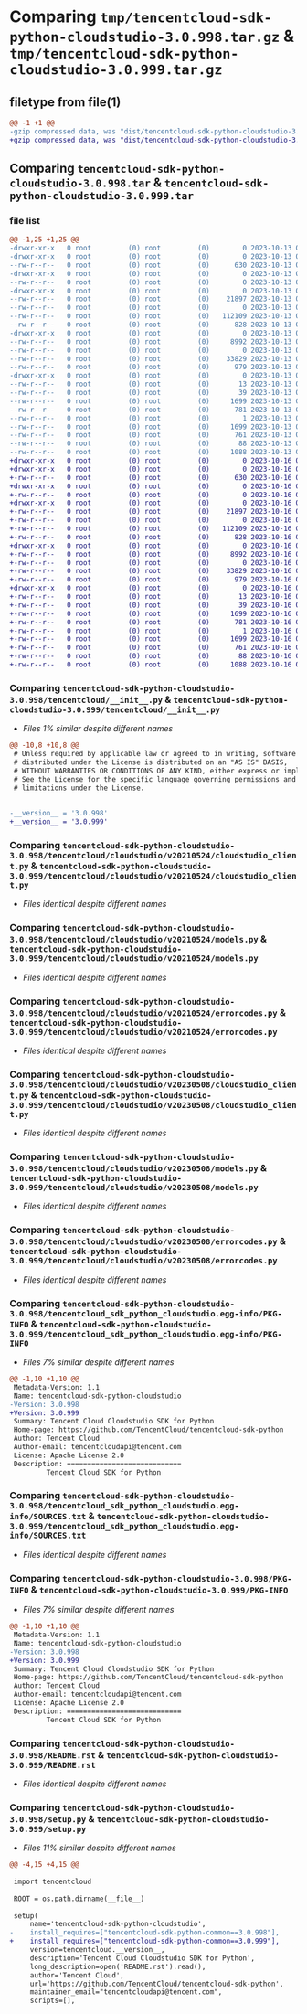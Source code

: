 # Comparing `tmp/tencentcloud-sdk-python-cloudstudio-3.0.998.tar.gz` & `tmp/tencentcloud-sdk-python-cloudstudio-3.0.999.tar.gz`

## filetype from file(1)

```diff
@@ -1 +1 @@
-gzip compressed data, was "dist/tencentcloud-sdk-python-cloudstudio-3.0.998.tar", last modified: Fri Oct 13 00:24:30 2023, max compression
+gzip compressed data, was "dist/tencentcloud-sdk-python-cloudstudio-3.0.999.tar", last modified: Mon Oct 16 00:23:42 2023, max compression
```

## Comparing `tencentcloud-sdk-python-cloudstudio-3.0.998.tar` & `tencentcloud-sdk-python-cloudstudio-3.0.999.tar`

### file list

```diff
@@ -1,25 +1,25 @@
-drwxr-xr-x   0 root         (0) root         (0)        0 2023-10-13 00:24:30.000000 tencentcloud-sdk-python-cloudstudio-3.0.998/
-drwxr-xr-x   0 root         (0) root         (0)        0 2023-10-13 00:24:30.000000 tencentcloud-sdk-python-cloudstudio-3.0.998/tencentcloud/
--rw-r--r--   0 root         (0) root         (0)      630 2023-10-13 00:24:30.000000 tencentcloud-sdk-python-cloudstudio-3.0.998/tencentcloud/__init__.py
-drwxr-xr-x   0 root         (0) root         (0)        0 2023-10-13 00:24:30.000000 tencentcloud-sdk-python-cloudstudio-3.0.998/tencentcloud/cloudstudio/
--rw-r--r--   0 root         (0) root         (0)        0 2023-10-13 00:24:30.000000 tencentcloud-sdk-python-cloudstudio-3.0.998/tencentcloud/cloudstudio/__init__.py
-drwxr-xr-x   0 root         (0) root         (0)        0 2023-10-13 00:24:30.000000 tencentcloud-sdk-python-cloudstudio-3.0.998/tencentcloud/cloudstudio/v20210524/
--rw-r--r--   0 root         (0) root         (0)    21897 2023-10-13 00:24:30.000000 tencentcloud-sdk-python-cloudstudio-3.0.998/tencentcloud/cloudstudio/v20210524/cloudstudio_client.py
--rw-r--r--   0 root         (0) root         (0)        0 2023-10-13 00:24:30.000000 tencentcloud-sdk-python-cloudstudio-3.0.998/tencentcloud/cloudstudio/v20210524/__init__.py
--rw-r--r--   0 root         (0) root         (0)   112109 2023-10-13 00:24:30.000000 tencentcloud-sdk-python-cloudstudio-3.0.998/tencentcloud/cloudstudio/v20210524/models.py
--rw-r--r--   0 root         (0) root         (0)      828 2023-10-13 00:24:30.000000 tencentcloud-sdk-python-cloudstudio-3.0.998/tencentcloud/cloudstudio/v20210524/errorcodes.py
-drwxr-xr-x   0 root         (0) root         (0)        0 2023-10-13 00:24:30.000000 tencentcloud-sdk-python-cloudstudio-3.0.998/tencentcloud/cloudstudio/v20230508/
--rw-r--r--   0 root         (0) root         (0)     8992 2023-10-13 00:24:30.000000 tencentcloud-sdk-python-cloudstudio-3.0.998/tencentcloud/cloudstudio/v20230508/cloudstudio_client.py
--rw-r--r--   0 root         (0) root         (0)        0 2023-10-13 00:24:30.000000 tencentcloud-sdk-python-cloudstudio-3.0.998/tencentcloud/cloudstudio/v20230508/__init__.py
--rw-r--r--   0 root         (0) root         (0)    33829 2023-10-13 00:24:30.000000 tencentcloud-sdk-python-cloudstudio-3.0.998/tencentcloud/cloudstudio/v20230508/models.py
--rw-r--r--   0 root         (0) root         (0)      979 2023-10-13 00:24:30.000000 tencentcloud-sdk-python-cloudstudio-3.0.998/tencentcloud/cloudstudio/v20230508/errorcodes.py
-drwxr-xr-x   0 root         (0) root         (0)        0 2023-10-13 00:24:30.000000 tencentcloud-sdk-python-cloudstudio-3.0.998/tencentcloud_sdk_python_cloudstudio.egg-info/
--rw-r--r--   0 root         (0) root         (0)       13 2023-10-13 00:24:30.000000 tencentcloud-sdk-python-cloudstudio-3.0.998/tencentcloud_sdk_python_cloudstudio.egg-info/top_level.txt
--rw-r--r--   0 root         (0) root         (0)       39 2023-10-13 00:24:30.000000 tencentcloud-sdk-python-cloudstudio-3.0.998/tencentcloud_sdk_python_cloudstudio.egg-info/requires.txt
--rw-r--r--   0 root         (0) root         (0)     1699 2023-10-13 00:24:30.000000 tencentcloud-sdk-python-cloudstudio-3.0.998/tencentcloud_sdk_python_cloudstudio.egg-info/PKG-INFO
--rw-r--r--   0 root         (0) root         (0)      781 2023-10-13 00:24:30.000000 tencentcloud-sdk-python-cloudstudio-3.0.998/tencentcloud_sdk_python_cloudstudio.egg-info/SOURCES.txt
--rw-r--r--   0 root         (0) root         (0)        1 2023-10-13 00:24:30.000000 tencentcloud-sdk-python-cloudstudio-3.0.998/tencentcloud_sdk_python_cloudstudio.egg-info/dependency_links.txt
--rw-r--r--   0 root         (0) root         (0)     1699 2023-10-13 00:24:30.000000 tencentcloud-sdk-python-cloudstudio-3.0.998/PKG-INFO
--rw-r--r--   0 root         (0) root         (0)      761 2023-10-13 00:24:30.000000 tencentcloud-sdk-python-cloudstudio-3.0.998/README.rst
--rw-r--r--   0 root         (0) root         (0)       88 2023-10-13 00:24:30.000000 tencentcloud-sdk-python-cloudstudio-3.0.998/setup.cfg
--rw-r--r--   0 root         (0) root         (0)     1088 2023-10-13 00:24:30.000000 tencentcloud-sdk-python-cloudstudio-3.0.998/setup.py
+drwxr-xr-x   0 root         (0) root         (0)        0 2023-10-16 00:23:42.000000 tencentcloud-sdk-python-cloudstudio-3.0.999/
+drwxr-xr-x   0 root         (0) root         (0)        0 2023-10-16 00:23:42.000000 tencentcloud-sdk-python-cloudstudio-3.0.999/tencentcloud/
+-rw-r--r--   0 root         (0) root         (0)      630 2023-10-16 00:23:42.000000 tencentcloud-sdk-python-cloudstudio-3.0.999/tencentcloud/__init__.py
+drwxr-xr-x   0 root         (0) root         (0)        0 2023-10-16 00:23:42.000000 tencentcloud-sdk-python-cloudstudio-3.0.999/tencentcloud/cloudstudio/
+-rw-r--r--   0 root         (0) root         (0)        0 2023-10-16 00:23:42.000000 tencentcloud-sdk-python-cloudstudio-3.0.999/tencentcloud/cloudstudio/__init__.py
+drwxr-xr-x   0 root         (0) root         (0)        0 2023-10-16 00:23:42.000000 tencentcloud-sdk-python-cloudstudio-3.0.999/tencentcloud/cloudstudio/v20210524/
+-rw-r--r--   0 root         (0) root         (0)    21897 2023-10-16 00:23:42.000000 tencentcloud-sdk-python-cloudstudio-3.0.999/tencentcloud/cloudstudio/v20210524/cloudstudio_client.py
+-rw-r--r--   0 root         (0) root         (0)        0 2023-10-16 00:23:42.000000 tencentcloud-sdk-python-cloudstudio-3.0.999/tencentcloud/cloudstudio/v20210524/__init__.py
+-rw-r--r--   0 root         (0) root         (0)   112109 2023-10-16 00:23:42.000000 tencentcloud-sdk-python-cloudstudio-3.0.999/tencentcloud/cloudstudio/v20210524/models.py
+-rw-r--r--   0 root         (0) root         (0)      828 2023-10-16 00:23:42.000000 tencentcloud-sdk-python-cloudstudio-3.0.999/tencentcloud/cloudstudio/v20210524/errorcodes.py
+drwxr-xr-x   0 root         (0) root         (0)        0 2023-10-16 00:23:42.000000 tencentcloud-sdk-python-cloudstudio-3.0.999/tencentcloud/cloudstudio/v20230508/
+-rw-r--r--   0 root         (0) root         (0)     8992 2023-10-16 00:23:42.000000 tencentcloud-sdk-python-cloudstudio-3.0.999/tencentcloud/cloudstudio/v20230508/cloudstudio_client.py
+-rw-r--r--   0 root         (0) root         (0)        0 2023-10-16 00:23:42.000000 tencentcloud-sdk-python-cloudstudio-3.0.999/tencentcloud/cloudstudio/v20230508/__init__.py
+-rw-r--r--   0 root         (0) root         (0)    33829 2023-10-16 00:23:42.000000 tencentcloud-sdk-python-cloudstudio-3.0.999/tencentcloud/cloudstudio/v20230508/models.py
+-rw-r--r--   0 root         (0) root         (0)      979 2023-10-16 00:23:42.000000 tencentcloud-sdk-python-cloudstudio-3.0.999/tencentcloud/cloudstudio/v20230508/errorcodes.py
+drwxr-xr-x   0 root         (0) root         (0)        0 2023-10-16 00:23:42.000000 tencentcloud-sdk-python-cloudstudio-3.0.999/tencentcloud_sdk_python_cloudstudio.egg-info/
+-rw-r--r--   0 root         (0) root         (0)       13 2023-10-16 00:23:42.000000 tencentcloud-sdk-python-cloudstudio-3.0.999/tencentcloud_sdk_python_cloudstudio.egg-info/top_level.txt
+-rw-r--r--   0 root         (0) root         (0)       39 2023-10-16 00:23:42.000000 tencentcloud-sdk-python-cloudstudio-3.0.999/tencentcloud_sdk_python_cloudstudio.egg-info/requires.txt
+-rw-r--r--   0 root         (0) root         (0)     1699 2023-10-16 00:23:42.000000 tencentcloud-sdk-python-cloudstudio-3.0.999/tencentcloud_sdk_python_cloudstudio.egg-info/PKG-INFO
+-rw-r--r--   0 root         (0) root         (0)      781 2023-10-16 00:23:42.000000 tencentcloud-sdk-python-cloudstudio-3.0.999/tencentcloud_sdk_python_cloudstudio.egg-info/SOURCES.txt
+-rw-r--r--   0 root         (0) root         (0)        1 2023-10-16 00:23:42.000000 tencentcloud-sdk-python-cloudstudio-3.0.999/tencentcloud_sdk_python_cloudstudio.egg-info/dependency_links.txt
+-rw-r--r--   0 root         (0) root         (0)     1699 2023-10-16 00:23:42.000000 tencentcloud-sdk-python-cloudstudio-3.0.999/PKG-INFO
+-rw-r--r--   0 root         (0) root         (0)      761 2023-10-16 00:23:42.000000 tencentcloud-sdk-python-cloudstudio-3.0.999/README.rst
+-rw-r--r--   0 root         (0) root         (0)       88 2023-10-16 00:23:42.000000 tencentcloud-sdk-python-cloudstudio-3.0.999/setup.cfg
+-rw-r--r--   0 root         (0) root         (0)     1088 2023-10-16 00:23:42.000000 tencentcloud-sdk-python-cloudstudio-3.0.999/setup.py
```

### Comparing `tencentcloud-sdk-python-cloudstudio-3.0.998/tencentcloud/__init__.py` & `tencentcloud-sdk-python-cloudstudio-3.0.999/tencentcloud/__init__.py`

 * *Files 1% similar despite different names*

```diff
@@ -10,8 +10,8 @@
 # Unless required by applicable law or agreed to in writing, software
 # distributed under the License is distributed on an "AS IS" BASIS,
 # WITHOUT WARRANTIES OR CONDITIONS OF ANY KIND, either express or implied.
 # See the License for the specific language governing permissions and
 # limitations under the License.
 
 
-__version__ = '3.0.998'
+__version__ = '3.0.999'
```

### Comparing `tencentcloud-sdk-python-cloudstudio-3.0.998/tencentcloud/cloudstudio/v20210524/cloudstudio_client.py` & `tencentcloud-sdk-python-cloudstudio-3.0.999/tencentcloud/cloudstudio/v20210524/cloudstudio_client.py`

 * *Files identical despite different names*

### Comparing `tencentcloud-sdk-python-cloudstudio-3.0.998/tencentcloud/cloudstudio/v20210524/models.py` & `tencentcloud-sdk-python-cloudstudio-3.0.999/tencentcloud/cloudstudio/v20210524/models.py`

 * *Files identical despite different names*

### Comparing `tencentcloud-sdk-python-cloudstudio-3.0.998/tencentcloud/cloudstudio/v20210524/errorcodes.py` & `tencentcloud-sdk-python-cloudstudio-3.0.999/tencentcloud/cloudstudio/v20210524/errorcodes.py`

 * *Files identical despite different names*

### Comparing `tencentcloud-sdk-python-cloudstudio-3.0.998/tencentcloud/cloudstudio/v20230508/cloudstudio_client.py` & `tencentcloud-sdk-python-cloudstudio-3.0.999/tencentcloud/cloudstudio/v20230508/cloudstudio_client.py`

 * *Files identical despite different names*

### Comparing `tencentcloud-sdk-python-cloudstudio-3.0.998/tencentcloud/cloudstudio/v20230508/models.py` & `tencentcloud-sdk-python-cloudstudio-3.0.999/tencentcloud/cloudstudio/v20230508/models.py`

 * *Files identical despite different names*

### Comparing `tencentcloud-sdk-python-cloudstudio-3.0.998/tencentcloud/cloudstudio/v20230508/errorcodes.py` & `tencentcloud-sdk-python-cloudstudio-3.0.999/tencentcloud/cloudstudio/v20230508/errorcodes.py`

 * *Files identical despite different names*

### Comparing `tencentcloud-sdk-python-cloudstudio-3.0.998/tencentcloud_sdk_python_cloudstudio.egg-info/PKG-INFO` & `tencentcloud-sdk-python-cloudstudio-3.0.999/tencentcloud_sdk_python_cloudstudio.egg-info/PKG-INFO`

 * *Files 7% similar despite different names*

```diff
@@ -1,10 +1,10 @@
 Metadata-Version: 1.1
 Name: tencentcloud-sdk-python-cloudstudio
-Version: 3.0.998
+Version: 3.0.999
 Summary: Tencent Cloud Cloudstudio SDK for Python
 Home-page: https://github.com/TencentCloud/tencentcloud-sdk-python
 Author: Tencent Cloud
 Author-email: tencentcloudapi@tencent.com
 License: Apache License 2.0
 Description: ============================
         Tencent Cloud SDK for Python
```

### Comparing `tencentcloud-sdk-python-cloudstudio-3.0.998/tencentcloud_sdk_python_cloudstudio.egg-info/SOURCES.txt` & `tencentcloud-sdk-python-cloudstudio-3.0.999/tencentcloud_sdk_python_cloudstudio.egg-info/SOURCES.txt`

 * *Files identical despite different names*

### Comparing `tencentcloud-sdk-python-cloudstudio-3.0.998/PKG-INFO` & `tencentcloud-sdk-python-cloudstudio-3.0.999/PKG-INFO`

 * *Files 7% similar despite different names*

```diff
@@ -1,10 +1,10 @@
 Metadata-Version: 1.1
 Name: tencentcloud-sdk-python-cloudstudio
-Version: 3.0.998
+Version: 3.0.999
 Summary: Tencent Cloud Cloudstudio SDK for Python
 Home-page: https://github.com/TencentCloud/tencentcloud-sdk-python
 Author: Tencent Cloud
 Author-email: tencentcloudapi@tencent.com
 License: Apache License 2.0
 Description: ============================
         Tencent Cloud SDK for Python
```

### Comparing `tencentcloud-sdk-python-cloudstudio-3.0.998/README.rst` & `tencentcloud-sdk-python-cloudstudio-3.0.999/README.rst`

 * *Files identical despite different names*

### Comparing `tencentcloud-sdk-python-cloudstudio-3.0.998/setup.py` & `tencentcloud-sdk-python-cloudstudio-3.0.999/setup.py`

 * *Files 11% similar despite different names*

```diff
@@ -4,15 +4,15 @@
 
 import tencentcloud
 
 ROOT = os.path.dirname(__file__)
 
 setup(
     name='tencentcloud-sdk-python-cloudstudio',
-    install_requires=["tencentcloud-sdk-python-common==3.0.998"],
+    install_requires=["tencentcloud-sdk-python-common==3.0.999"],
     version=tencentcloud.__version__,
     description='Tencent Cloud Cloudstudio SDK for Python',
     long_description=open('README.rst').read(),
     author='Tencent Cloud',
     url='https://github.com/TencentCloud/tencentcloud-sdk-python',
     maintainer_email="tencentcloudapi@tencent.com",
     scripts=[],
```

